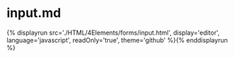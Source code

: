 # input.md

{% displayrun src='./HTML/4Elements/forms/input.html', display='editor', language='javascript', readOnly='true', theme='github' %}{% enddisplayrun %}